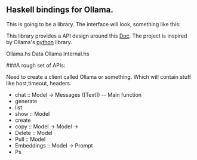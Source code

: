 ## Haskell bindings for Ollama.

This is going to be a library.
The interface will look, something like this:

This library provides a API design around this [Doc](https://github.com/ollama/ollama/blob/main/docs/api.md).
The project is inspired by Ollama's [python](https://github.com/ollama/ollama-python) library.

Ollama.hs
Data
  Ollama
    Internal.hs

###A rough set of APIs:

Need to create a client called Ollama or something. Which will contain stuff like host,timeout, headers.

- chat :: Model -> Messages ([Text])  -- Main function
- generate
- list
- show :: Model
- create
- copy :: Model -> Model -> 
- Delete :: Model
- Pull :: Model
- Embeddings :: Model -> Prompt
- Ps

